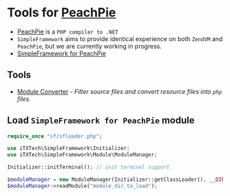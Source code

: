 # Tools for [PeachPie](https://github.com/peachpiecompiler/peachpie/)

* [PeachPie](https://github.com/peachpiecompiler/peachpie/) is a `PHP compiler to .NET`
* `SimpleFramework` aims to provide identical experience on both `ZendVM` and `PeachPie`, but we are currently working in progress.
* [SimpleFramework for PeachPie](https://github.com/iTXTech/SimpleFramework/tree/peachpie)

## Tools

* [Module Converter](module_converter.php) - *Filter source files and convert resource files into `php` files.*

## Load `SimpleFramework for PeachPie` module

```php
require_once "sf/sfloader.php";

use iTXTech\SimpleFramework\Initializer;
use iTXTech\SimpleFramework\Module\ModuleManager;

Initializer::initTerminal(); // init terminal support

$moduleManager = new ModuleManager(Initializer::getClassLoader(), __DIR__ . DIRECTORY_SEPARATOR, "");
$moduleManager->readModule("module_dir_to_load");
```
